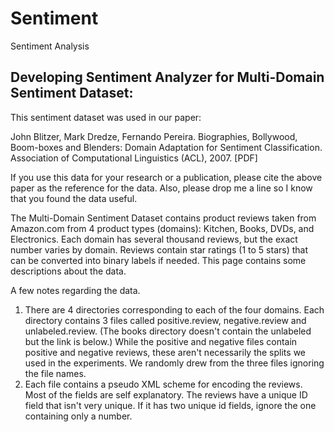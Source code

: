# Sentiment
Sentiment Analysis

Developing Sentiment Analyzer for Multi-Domain Sentiment Dataset:
----------------------------------------------------------------
This sentiment dataset was used in our paper:

John Blitzer, Mark Dredze, Fernando Pereira. Biographies, Bollywood, Boom-boxes and Blenders: Domain Adaptation for Sentiment Classification. Association of Computational Linguistics (ACL), 2007. [PDF]

If you use this data for your research or a publication, please cite the above paper as the reference for the data. Also, please drop me a line so I know that you found the data useful.

The Multi-Domain Sentiment Dataset contains product reviews taken from Amazon.com from 4 product types (domains): Kitchen, Books, DVDs, and Electronics. Each domain has several thousand reviews, but the exact number varies by domain. Reviews contain star ratings (1 to 5 stars) that can be converted into binary labels if needed. This page contains some descriptions about the data.

A few notes regarding the data.

1) There are 4 directories corresponding to each of the four domains. Each directory contains 3 files called positive.review, negative.review and unlabeled.review. (The books directory doesn't contain the unlabeled but the link is below.) While the positive and negative files contain positive and negative reviews, these aren't necessarily the splits we used in the experiments. We randomly drew from the three files ignoring the file names.
2) Each file contains a pseudo XML scheme for encoding the reviews. Most of the fields are self explanatory. The reviews have a unique ID field that isn't very unique. If it has two unique id fields, ignore the one containing only a number.

